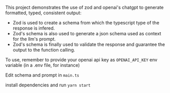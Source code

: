 This project demonstrates the use of zod and openai's chatgpt to generate formatted, typed, consistent output:

- Zod is used to create a schema from which the typescript type of the response is infered. 
- Zod's schema is also used to generate a json schema used as context for the llm's prompt.
- Zod's schema is finally used to validate the response and guarantee the output to the function calling.

To use, remember to provide your openai api key as `OPENAI_API_KEY` env variable (in a .env file, for instance)

Edit schema and prompt in `main.ts`

install dependencies and run `yarn start`